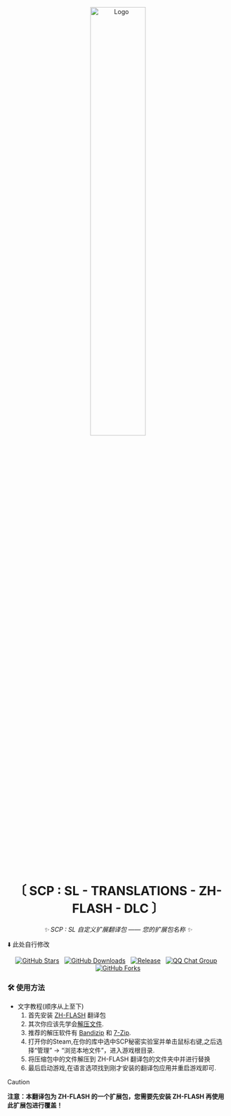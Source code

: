 <p align=center>

  <img style="width: 50%; height: auto;" alt="Logo" src="./PNG/ZH_FLASH.png" />

</p>

<div align="center">

# 〔 SCP : SL - TRANSLATIONS - ZH-FLASH - DLC 〕

_✨ SCP : SL 自定义扩展翻译包 —— 您的扩展包名称 ✨_

</div>

⬇️ 此处自行修改
<p align="center">
  <a href="https://github.com/ShanFlash/SCP-SL_zh_Flash/stargazers"><img src="https://img.shields.io/github/stars/ShanFlash/SCP-SL_zh_Flash?style=social" alt="GitHub Stars"></a>&nbsp;&nbsp;
  <a href="https://img.shields.io/github/downloads/ShanFlash/SCP-SL_zh_Flash/total.svg"><img src="https://img.shields.io/github/downloads/ShanFlash/SCP-SL_zh_Flash/total.svg?color=%23008F1C" alt="GitHub Downloads"></a>&nbsp;&nbsp;
  <a href="https://github.com/ShanFlash/SCP-SL_zh_Flash/releases"><img src="https://img.shields.io/github/v/release/ShanFlash/SCP-SL_zh_Flash?color=%230096FF" alt="Release"></a>&nbsp;&nbsp;
  <a href="https://qm.qq.com/q/WidrCektW2"><img src="https://img.shields.io/badge/QQ%E4%BA%A4%E6%B5%81%E7%BE%A4-811343251-orange?color=%23FF8000" alt="QQ Chat Group"></a>&nbsp;&nbsp;
  <a href="https://github.com/ShanFlash/SCP-SL_zh_Flash/network/members"><img src="https://img.shields.io/github/forks/ShanFlash/SCP-SL_zh_Flash" alt="GitHub Forks"></a>
</p>

### 🛠️ 使用方法

- 文字教程(顺序从上至下)
  1. 首先安装 [ZH-FLASH](https://github.com/ShanFlash/SCP-SL_zh_Flash) 翻译包
  2. 其次你应该先学会[解压文件](https://www.bilibili.com/video/BV1xZ4y1v7pU).
  3. 推荐的解压软件有 [Bandizip](https://www.bandisoft.com/bandizip/) 和 [7-Zip](https://7-zip.org/).
  4. 打开你的Steam,在你的库中选中SCP秘密实验室并单击鼠标右键,之后选择“管理” -> “浏览本地文件”，进入游戏根目录.
  5. 将压缩包中的文件解压到 ZH-FLASH 翻译包的文件夹中并进行替换
  6. 最后启动游戏,在语言选项找到刚才安装的翻译包应用并重启游戏即可.

> [!CAUTION]
> **注意：本翻译包为 ZH-FLASH 的一个扩展包，您需要先安装 ZH-FLASH 再使用此扩展包进行覆盖！**
